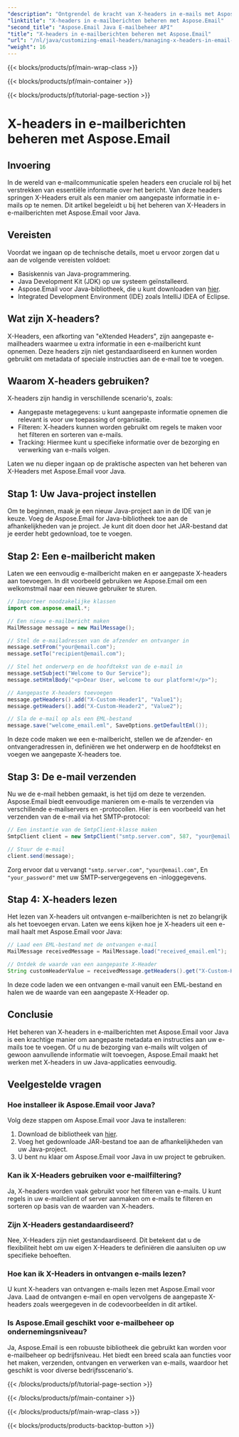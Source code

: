 ```yaml
---
"description": "Ontgrendel de kracht van X-headers in e-mails met Aspose.Email voor Java. Leer hoe u aangepaste metadata beheert en e-mailverwerking verbetert."
"linktitle": "X-headers in e-mailberichten beheren met Aspose.Email"
"second_title": "Aspose.Email Java E-mailbeheer API"
"title": "X-headers in e-mailberichten beheren met Aspose.Email"
"url": "/nl/java/customizing-email-headers/managing-x-headers-in-email-messages/"
"weight": 16
---
```


{{< blocks/products/pf/main-wrap-class >}}

{{< blocks/products/pf/main-container >}}

{{< blocks/products/pf/tutorial-page-section >}}

# X-headers in e-mailberichten beheren met Aspose.Email


## Invoering

In de wereld van e-mailcommunicatie spelen headers een cruciale rol bij het verstrekken van essentiële informatie over het bericht. Van deze headers springen X-Headers eruit als een manier om aangepaste informatie in e-mails op te nemen. Dit artikel begeleidt u bij het beheren van X-Headers in e-mailberichten met Aspose.Email voor Java.

## Vereisten

Voordat we ingaan op de technische details, moet u ervoor zorgen dat u aan de volgende vereisten voldoet:

- Basiskennis van Java-programmering.
- Java Development Kit (JDK) op uw systeem geïnstalleerd.
- Aspose.Email voor Java-bibliotheek, die u kunt downloaden van [hier](https://releases.aspose.com/email/java/).
- Integrated Development Environment (IDE) zoals IntelliJ IDEA of Eclipse.

## Wat zijn X-headers?

X-Headers, een afkorting van "eXtended Headers", zijn aangepaste e-mailheaders waarmee u extra informatie in een e-mailbericht kunt opnemen. Deze headers zijn niet gestandaardiseerd en kunnen worden gebruikt om metadata of speciale instructies aan de e-mail toe te voegen.

## Waarom X-headers gebruiken?

X-headers zijn handig in verschillende scenario's, zoals:

- Aangepaste metagegevens: u kunt aangepaste informatie opnemen die relevant is voor uw toepassing of organisatie.
- Filteren: X-headers kunnen worden gebruikt om regels te maken voor het filteren en sorteren van e-mails.
- Tracking: Hiermee kunt u specifieke informatie over de bezorging en verwerking van e-mails volgen.

Laten we nu dieper ingaan op de praktische aspecten van het beheren van X-Headers met Aspose.Email voor Java.

## Stap 1: Uw Java-project instellen

Om te beginnen, maak je een nieuw Java-project aan in de IDE van je keuze. Voeg de Aspose.Email for Java-bibliotheek toe aan de afhankelijkheden van je project. Je kunt dit doen door het JAR-bestand dat je eerder hebt gedownload, toe te voegen.

## Stap 2: Een e-mailbericht maken

Laten we een eenvoudig e-mailbericht maken en er aangepaste X-headers aan toevoegen. In dit voorbeeld gebruiken we Aspose.Email om een welkomstmail naar een nieuwe gebruiker te sturen.

```java
// Importeer noodzakelijke klassen
import com.aspose.email.*;

// Een nieuw e-mailbericht maken
MailMessage message = new MailMessage();

// Stel de e-mailadressen van de afzender en ontvanger in
message.setFrom("your@email.com");
message.setTo("recipient@email.com");

// Stel het onderwerp en de hoofdtekst van de e-mail in
message.setSubject("Welcome to Our Service");
message.setHtmlBody("<p>Dear User, welcome to our platform!</p>");

// Aangepaste X-headers toevoegen
message.getHeaders().add("X-Custom-Header1", "Value1");
message.getHeaders().add("X-Custom-Header2", "Value2");

// Sla de e-mail op als een EML-bestand
message.save("welcome_email.eml", SaveOptions.getDefaultEml());
```

In deze code maken we een e-mailbericht, stellen we de afzender- en ontvangeradressen in, definiëren we het onderwerp en de hoofdtekst en voegen we aangepaste X-headers toe.

## Stap 3: De e-mail verzenden

Nu we de e-mail hebben gemaakt, is het tijd om deze te verzenden. Aspose.Email biedt eenvoudige manieren om e-mails te verzenden via verschillende e-mailservers en -protocollen. Hier is een voorbeeld van het verzenden van de e-mail via het SMTP-protocol:

```java
// Een instantie van de SmtpClient-klasse maken
SmtpClient client = new SmtpClient("smtp.server.com", 587, "your@email.com", "your_password");

// Stuur de e-mail
client.send(message);
```

Zorg ervoor dat u vervangt `"smtp.server.com"`, `"your@email.com"`, En `"your_password"` met uw SMTP-servergegevens en -inloggegevens.

## Stap 4: X-headers lezen

Het lezen van X-headers uit ontvangen e-mailberichten is net zo belangrijk als het toevoegen ervan. Laten we eens kijken hoe je X-headers uit een e-mail haalt met Aspose.Email voor Java:

```java
// Laad een EML-bestand met de ontvangen e-mail
MailMessage receivedMessage = MailMessage.load("received_email.eml");

// Ontdek de waarde van een aangepaste X-Header
String customHeaderValue = receivedMessage.getHeaders().get("X-Custom-Header1");
```

In deze code laden we een ontvangen e-mail vanuit een EML-bestand en halen we de waarde van een aangepaste X-Header op.

## Conclusie

Het beheren van X-headers in e-mailberichten met Aspose.Email voor Java is een krachtige manier om aangepaste metadata en instructies aan uw e-mails toe te voegen. Of u nu de bezorging van e-mails wilt volgen of gewoon aanvullende informatie wilt toevoegen, Aspose.Email maakt het werken met X-headers in uw Java-applicaties eenvoudig.

## Veelgestelde vragen

### Hoe installeer ik Aspose.Email voor Java?

Volg deze stappen om Aspose.Email voor Java te installeren:
1. Download de bibliotheek van [hier](https://releases.aspose.com/email/java/).
2. Voeg het gedownloade JAR-bestand toe aan de afhankelijkheden van uw Java-project.
3. U bent nu klaar om Aspose.Email voor Java in uw project te gebruiken.

### Kan ik X-Headers gebruiken voor e-mailfiltering?

Ja, X-headers worden vaak gebruikt voor het filteren van e-mails. U kunt regels in uw e-mailclient of server aanmaken om e-mails te filteren en sorteren op basis van de waarden van X-headers.

### Zijn X-Headers gestandaardiseerd?

Nee, X-Headers zijn niet gestandaardiseerd. Dit betekent dat u de flexibiliteit hebt om uw eigen X-Headers te definiëren die aansluiten op uw specifieke behoeften.

### Hoe kan ik X-Headers in ontvangen e-mails lezen?

U kunt X-headers van ontvangen e-mails lezen met Aspose.Email voor Java. Laad de ontvangen e-mail en open vervolgens de aangepaste X-headers zoals weergegeven in de codevoorbeelden in dit artikel.

### Is Aspose.Email geschikt voor e-mailbeheer op ondernemingsniveau?

Ja, Aspose.Email is een robuuste bibliotheek die gebruikt kan worden voor e-mailbeheer op bedrijfsniveau. Het biedt een breed scala aan functies voor het maken, verzenden, ontvangen en verwerken van e-mails, waardoor het geschikt is voor diverse bedrijfsscenario's.

{{< /blocks/products/pf/tutorial-page-section >}}

{{< /blocks/products/pf/main-container >}}

{{< /blocks/products/pf/main-wrap-class >}}

{{< blocks/products/products-backtop-button >}}